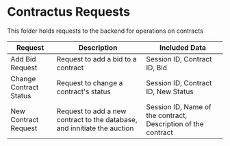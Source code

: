 # Contractus Requests
This folder holds requests to the backend for operations on contracts

|Request|Description|Included Data|
|-------|-----------|-------------|
|Add Bid Request| Request to add a bid to a contract|Session ID, Contract ID, Bid|
|Change Contract Status|Request to change a contract's status|Session ID, Contract ID, New Status
|New Contract Request|Request to add a new contract to the database, and innitiate the auction|Session ID, Name of the contract, Description of the contract|
